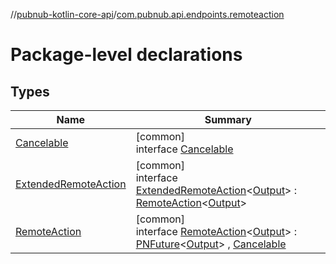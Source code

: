 //[pubnub-kotlin-core-api](../../index.md)/[com.pubnub.api.endpoints.remoteaction](index.md)

# Package-level declarations

## Types

| Name | Summary |
|---|---|
| [Cancelable](-cancelable/index.md) | [common]<br>interface [Cancelable](-cancelable/index.md) |
| [ExtendedRemoteAction](-extended-remote-action/index.md) | [common]<br>interface [ExtendedRemoteAction](-extended-remote-action/index.md)&lt;[Output](-extended-remote-action/index.md)&gt; : [RemoteAction](-remote-action/index.md)&lt;[Output](-extended-remote-action/index.md)&gt; |
| [RemoteAction](-remote-action/index.md) | [common]<br>interface [RemoteAction](-remote-action/index.md)&lt;[Output](-remote-action/index.md)&gt; : [PNFuture](../com.pubnub.kmp/-p-n-future/index.md)&lt;[Output](-remote-action/index.md)&gt; , [Cancelable](-cancelable/index.md) |
